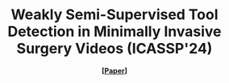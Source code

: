 <div align="center">

# Weakly Semi-Supervised Tool Detection in Minimally Invasive Surgery Videos (ICASSP'24)

**[[Paper](https://arxiv.org/abs/2401.02791)]**
